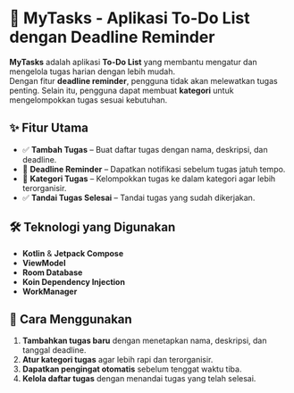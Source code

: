 # 📌 MyTasks - Aplikasi To-Do List dengan Deadline Reminder  

**MyTasks** adalah aplikasi **To-Do List** yang membantu mengatur dan mengelola tugas harian dengan lebih mudah.  
Dengan fitur **deadline reminder**, pengguna tidak akan melewatkan tugas penting. Selain itu, pengguna dapat membuat **kategori** untuk mengelompokkan tugas sesuai kebutuhan.  

## ✨ Fitur Utama  
- ✅ **Tambah Tugas** – Buat daftar tugas dengan nama, deskripsi, dan deadline.  
- 🔔 **Deadline Reminder** – Dapatkan notifikasi sebelum tugas jatuh tempo.  
- 📂 **Kategori Tugas** – Kelompokkan tugas ke dalam kategori agar lebih terorganisir.  
- ✅ **Tandai Tugas Selesai** – Tandai tugas yang sudah dikerjakan.  

## 🛠 Teknologi yang Digunakan  
- **Kotlin** & **Jetpack Compose**
- **ViewModel**
- **Room Database**
- **Koin Dependency Injection**
- **WorkManager**

## 📖 Cara Menggunakan  
1. **Tambahkan tugas baru** dengan menetapkan nama, deskripsi, dan tanggal deadline.  
2. **Atur kategori tugas** agar lebih rapi dan terorganisir.  
3. **Dapatkan pengingat otomatis** sebelum tenggat waktu tiba.  
4. **Kelola daftar tugas** dengan menandai tugas yang telah selesai.
